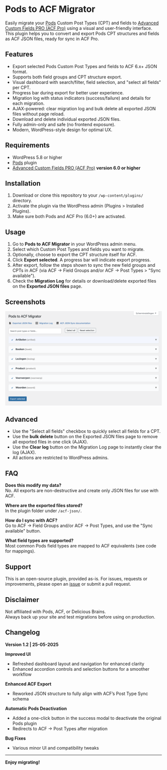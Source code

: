 # Pods to ACF Migrator

Easily migrate your [Pods](https://pods.io/) Custom Post Types (CPT) and fields to [Advanced Custom Fields PRO (ACF Pro)](https://www.advancedcustomfields.com/pro/) using a visual and user-friendly interface. This plugin helps you to convert and export Pods CPT structures and fields as ACF JSON files, ready for sync in ACF Pro.

## Features

- Export selected Pods Custom Post Types and fields to ACF 6.x+ JSON format.
- Supports both field groups and CPT structure export.
- Visual dashboard with search/filter, field selection, and "select all fields" per CPT.
- Progress bar during export for better user experience.
- Migration log with status indicators (success/failure) and details for each migration.
- AJAX-powered: clear migration log and bulk delete all exported JSON files without page reload.
- Download and delete individual exported JSON files.
- Fully admin-only and safe (no frontend exposure).
- Modern, WordPress-style design for optimal UX.

## Requirements

- WordPress 5.8 or higher
- [Pods](https://wordpress.org/plugins/pods/) plugin
- [Advanced Custom Fields PRO (ACF Pro)](https://www.advancedcustomfields.com/pro/) **version 6.0 or higher**

## Installation

1. Download or clone this repository to your `/wp-content/plugins/` directory.
2. Activate the plugin via the WordPress admin (Plugins > Installed Plugins).
3. Make sure both Pods and ACF Pro (6.0+) are activated.

## Usage

1. Go to **Pods to ACF Migrator** in your WordPress admin menu.
2. Select which Custom Post Types and fields you want to migrate.
3. Optionally, choose to export the CPT structure itself for ACF.
4. Click **Export selected**. A progress bar will indicate export progress.
5. After export, follow the steps shown to sync the new field groups and CPTs in ACF (via ACF → Field Groups and/or ACF → Post Types > "Sync available").
6. Check the **Migration Log** for details or download/delete exported files on the **Exported JSON files** page.

## Screenshots

![Screenshot of Pods to ACF Migrator plugin](screenshots/screenshot.png)

## Advanced

- Use the "Select all fields" checkbox to quickly select all fields for a CPT.
- Use the **bulk delete** button on the Exported JSON files page to remove all exported files in one click (AJAX).
- Use the **Clear log** button on the Migration Log page to instantly clear the log (AJAX).
- All actions are restricted to WordPress admins.

## FAQ

**Does this modify my data?**  
No. All exports are non-destructive and create only JSON files for use with ACF.

**Where are the exported files stored?**  
In the plugin folder under `/acf-json/`.

**How do I sync with ACF?**  
Go to ACF → Field Groups and/or ACF → Post Types, and use the "Sync available" button.

**What field types are supported?**  
Most common Pods field types are mapped to ACF equivalents (see code for mappings).

## Support

This is an open-source plugin, provided as-is. For issues, requests or improvements, please open an [issue](https://github.com/your-github-username/pods-acf-migrator/issues) or submit a pull request.

## Disclaimer

Not affiliated with Pods, ACF, or Delicious Brains.  
Always back up your site and test migrations before using on production.

## Changelog

**Version 1.2 | 25-05-2025**

**Improved UI**
- Refreshed dashboard layout and navigation for enhanced clarity
- Enhanced accordion controls and selection buttons for a smoother workflow

**Enhanced ACF Export**
- Reworked JSON structure to fully align with ACF’s Post Type Sync schema

**Automatic Pods Deactivation**
- Added a one-click button in the success modal to deactivate the original Pods plugin
- Redirects to ACF → Post Types after migration

**Bug Fixes**
- Various minor UI and compatibility tweaks

---

**Enjoy migrating!**